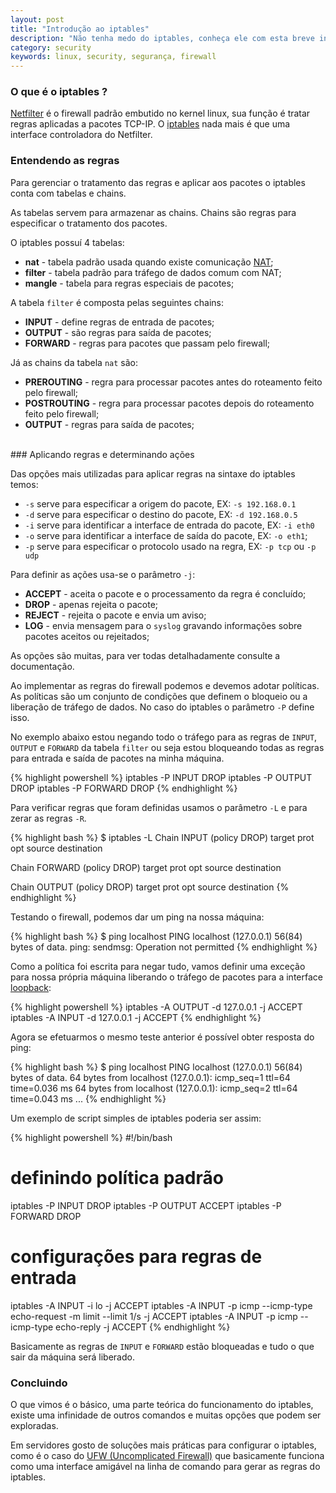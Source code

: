 ```yaml
---
layout: post
title: "Introdução ao iptables"
description: "Não tenha medo do iptables, conheça ele com esta breve introdução"
category: security
keywords: linux, security, segurança, firewall
---
```


### O que é o iptables ?

[Netfilter](http://netfilter.org/) é o firewall padrão embutido no kernel linux,
sua função é tratar regras aplicadas a pacotes TCP-IP.
O [iptables](http://www.netfilter.org/projects/iptables/) nada mais é que uma interface controladora do Netfilter.

### Entendendo as regras

Para gerenciar o tratamento das regras e aplicar aos pacotes o iptables conta
com tabelas e chains.

As tabelas servem para armazenar as chains. Chains são regras para especificar
o tratamento dos pacotes.

O iptables possuí 4 tabelas:

* **nat** - tabela padrão usada quando existe comunicação [NAT](http://en.wikipedia.org/wiki/Network_address_translation);
* **filter** - tabela padrão para tráfego de dados comum com NAT;
* **mangle** - tabela para regras especiais de pacotes;

A tabela `filter` é composta pelas seguintes chains:

* **INPUT** - define regras de entrada de pacotes;
* **OUTPUT** - são regras para saída de pacotes;
* **FORWARD** - regras para pacotes que passam pelo firewall;

Já as chains da tabela `nat` são:

* **PREROUTING** - regra para processar pacotes antes do roteamento feito pelo firewall;
* **POSTROUTING** - regra para processar pacotes depois do roteamento feito pelo firewall;
* **OUTPUT** - regras para saída de pacotes;
<br>
### Aplicando regras e determinando ações

Das opções mais utilizadas para aplicar regras na sintaxe do iptables temos:

* `-s` serve para especificar a origem do pacote, EX: `-s 192.168.0.1`
* `-d` serve para especificar o destino do pacote, EX: `-d 192.168.0.5`
* `-i` serve para identificar a interface de entrada do pacote, EX: `-i eth0`
* `-o` serve para identificar a interface de saída do pacote, EX: `-o eth1`;
* `-p` serve para especificar o protocolo usado na regra, EX: `-p tcp` ou `-p udp`

Para definir as ações usa-se o parâmetro `-j`:

* **ACCEPT** - aceita o pacote e o processamento da regra é concluído;
* **DROP** - apenas rejeita o pacote;
* **REJECT** - rejeita o pacote e envia um aviso;
* **LOG** - envia mensagem para o `syslog` gravando informações sobre pacotes aceitos ou rejeitados;

As opções são muitas, para ver todas detalhadamente consulte a documentação.

Ao implementar as regras do firewall podemos e devemos adotar políticas. As políticas
são um conjunto de condições que definem o bloqueio ou a liberação de tráfego de dados.
No caso do iptables o parâmetro `-P` define isso.

No exemplo abaixo estou negando todo o tráfego para as regras de `INPUT`, `OUTPUT` e
`FORWARD` da tabela `filter` ou seja estou bloqueando todas as regras para entrada e
saída de pacotes na minha máquina.

{% highlight powershell %}
iptables -P INPUT DROP
iptables -P OUTPUT DROP
iptables -P FORWARD DROP
{% endhighlight %}

Para verificar regras que foram definidas usamos o parâmetro `-L` e para zerar
as regras `-R`.

{% highlight bash %}
$ iptables -L
Chain INPUT (policy DROP)
target     prot opt source               destination

Chain FORWARD (policy DROP)
target     prot opt source               destination

Chain OUTPUT (policy DROP)
target     prot opt source               destination
{% endhighlight %}

Testando o firewall, podemos dar um ping na nossa máquina:

{% highlight bash %}
$ ping localhost
PING localhost (127.0.0.1) 56(84) bytes of data.
ping: sendmsg: Operation not permitted
{% endhighlight %}

Como a política foi escrita para negar tudo, vamos definir uma exceção para nossa
própria máquina liberando o tráfego de pacotes para a interface [loopback](http://en.wikipedia.org/wiki/Loopback):

{% highlight powershell %}
iptables -A OUTPUT -d 127.0.0.1 -j ACCEPT
iptables -A INPUT -d 127.0.0.1 -j ACCEPT
{% endhighlight %}

Agora se efetuarmos o mesmo teste anterior é possível obter resposta do ping:

{% highlight bash %}
$ ping localhost
PING localhost (127.0.0.1) 56(84) bytes of data.
64 bytes from localhost (127.0.0.1): icmp_seq=1 ttl=64 time=0.036 ms
64 bytes from localhost (127.0.0.1): icmp_seq=2 ttl=64 time=0.043 ms
...
{% endhighlight %}

Um exemplo de script simples de iptables poderia ser assim:

{% highlight powershell %}
#!/bin/bash

# definindo política padrão
iptables -P INPUT DROP
iptables -P OUTPUT ACCEPT
iptables -P FORWARD DROP

# configurações para regras de entrada
iptables -A INPUT -i lo -j ACCEPT
iptables -A INPUT -p icmp --icmp-type echo-request -m limit --limit 1/s -j ACCEPT
iptables -A INPUT -p icmp --icmp-type echo-reply -j ACCEPT
{% endhighlight %}

Basicamente as regras de `INPUT` e `FORWARD` estão bloqueadas e tudo o que sair
da máquina será liberado.

### Concluindo

O que vimos é o básico, uma parte teórica do funcionamento do iptables,
existe uma infinidade de outros comandos e muitas opções que podem ser exploradas.

Em servidores gosto de soluções mais práticas para configurar o iptables,
como é o caso do [UFW (Uncomplicated Firewall)](https://help.ubuntu.com/community/UFW)
que basicamente funciona como uma interface amigável na linha de comando para
gerar as regras do iptables.
